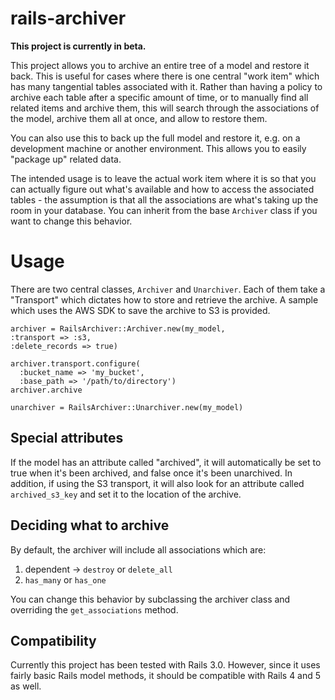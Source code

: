 # rails-archiver
**This project is currently in beta.**

This project allows you to archive an entire tree of a model and restore it 
back. This is useful for cases where there is one central "work item"
which has many tangential tables associated with it. Rather than having a policy 
to archive each table after a specific amount of time, or to manually
find all related items and archive them, this will search through the
associations of the model, archive them all at once, and allow to restore them.

You can also use this to back up the full model and restore it, e.g. on
a development machine or another environment. This allows you to easily
"package up" related data.

The intended usage is to leave the actual work item where it is so that
you can actually figure out what's available and how to access the associated
tables - the assumption is that all the associations are what's taking up
the room in your database. You can inherit from the base `Archiver` class
if you want to change this behavior.

# Usage

There are two central classes, `Archiver` and `Unarchiver`. Each of them
take a "Transport" which dictates how to store and retrieve the archive.
A sample which uses the AWS SDK to save the archive to S3 is provided.

    archiver = RailsArchiver::Archiver.new(my_model, 
    :transport => :s3, 
    :delete_records => true)
    
    archiver.transport.configure(
      :bucket_name => 'my_bucket',
      :base_path => '/path/to/directory')
    archiver.archive
    
    unarchiver = RailsArchiver::Unarchiver.new(my_model)
    
## Special attributes

If the model has an attribute called "archived", it will automatically be set
to true when it's been archived, and false once it's been unarchived. In 
addition, if using the S3 transport, it will also look for an attribute
called `archived_s3_key` and set it to the location of the archive.

## Deciding what to archive

By default, the archiver will include all associations which are:
1) dependent -> `destroy` or `delete_all`
2) `has_many` or `has_one`

You can change this behavior by subclassing the archiver class and overriding
the `get_associations` method.

## Compatibility

Currently this project has been tested with Rails 3.0. However, since it uses
fairly basic Rails model methods, it should be compatible with Rails 4 and 5
as well.
